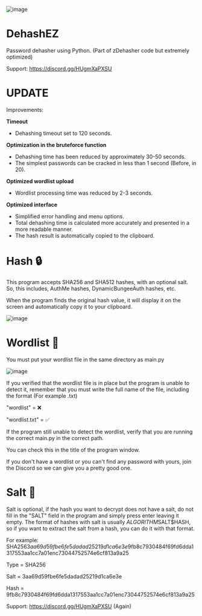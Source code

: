 ![image](https://github.com/user-attachments/assets/445aa3b4-decc-4003-a023-4db7dfd36fe8)

# DehashEZ

Password dehasher using Python. (Part of zDehasher code but extremely optimized)

Support: https://discord.gg/HUgmXaPXSU

# UPDATE
Improvements: 

**Timeout**
- Dehashing timeout set to 120 seconds.

**Optimization in the bruteforce function**
- Dehashing time has been reduced by approximately 30-50 seconds.
- The simplest passwords can be cracked in less than 1 second (Before, in 20).
  
**Optimized wordlist upload**
- Wordlist processing time was reduced by 2-3 seconds.

**Optimized interface**
- Simplified error handling and menu options.
- Total dehashing time is calculated more accurately and presented in a more readable manner.
- The hash result is automatically copied to the clipboard.


# Hash 🔒

This program accepts SHA256 and SHA512 hashes, with an optional salt.
So, this includes, AuthMe hashes, DynamicBungeeAuth hashes, etc.

When the program finds the original hash value, it will display it on the screen and automatically copy it to your clipboard.

![image](https://github.com/user-attachments/assets/6ca3734a-a46b-408f-870f-be70c86d665b)



# Wordlist 📃
You must put your wordlist file in the same directory as main.py

![image](https://github.com/user-attachments/assets/93f1779c-ca10-43cc-9f94-f95e2b1df013)


If you verified that the wordlist file is in place but the program is unable to detect it, remember that you must write the full name of the file, including the format (For example .txt)

"wordlist" = ❌

"wordlist.txt" = ✅

If the program still unable to detect the wordlist, verify that you are running the correct main.py in the correct path. 

You can check this in the title of the program window.

If you don't have a wordlist or you can't find any password with yours, join the Discord so we can give you a pretty good one.


# Salt 🧂

Salt is optional, if the hash you want to decrypt does not have a salt, do not fill in the "SALT" field in the program and simply press enter leaving it empty.
The format of hashes with salt is usually $ALGORITHM$SALT$HASH, so if you want to extract the salt from a hash, you can do it with that format.

For example: SHA256$3aa69d59fbe6fe5dadad25219d1ca6e3e$9fb8c7930484f69fd6dda1317553aa1cc7a01enc73044752574e6cf813a9a25

Type = SHA256

Salt = 3aa69d59fbe6fe5dadad25219d1ca6e3e

Hash = 9fb8c7930484f69fd6dda1317553aa1cc7a01enc73044752574e6cf813a9a25






Support: https://discord.gg/HUgmXaPXSU (Again) 
